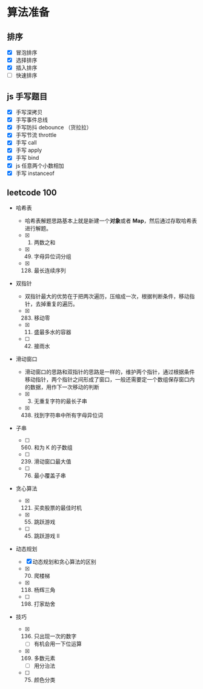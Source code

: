 # 算法准备

## 排序

- [x] 冒泡排序
- [x] 选择排序
- [x] 插入排序
- [ ] 快速排序

## js 手写题目

- [x] 手写深拷贝
- [x] 手写事件总线
- [x] 手写防抖 debounce （货拉拉）
- [x] 手写节流 throttle
- [x] 手写 call
- [x] 手写 apply
- [x] 手写 bind
- [x] js 任意两个小数相加
- [x] 手写 instanceof

## leetcode 100

- 哈希表

  - 哈希表解题思路基本上就是新建一个**对象**或者 **Map**，然后通过存取哈希表进行解题。
  - [x] 1. 两数之和
  - [x] 49. 字母异位词分组
  - [x] 128. 最长连续序列

- 双指针

  - 双指针最大的优势在于把两次遍历，压缩成一次，根据判断条件，移动指针，去掉重复的遍历。
  - [x] 283. 移动零
  - [x] 11. 盛最多水的容器
  - [ ] 42. 接雨水

- 滑动窗口

  - 滑动窗口的思路和双指针的思路是一样的，维护两个指针，通过根据条件移动指针，两个指针之间形成了窗口，一般还需要定一个数组保存窗口内的数据，用作下一次移动的判断
  - [x] 3. 无重复字符的最长子串
  - [x] 438. 找到字符串中所有字母异位词

- 子串

  - [ ] 560. 和为 K 的子数组
  - [ ] 239. 滑动窗口最大值
  - [ ] 76. 最小覆盖子串

- 贪心算法

  - [x] 121. 买卖股票的最佳时机
  - [x] 55. 跳跃游戏
  - [ ] 45. 跳跃游戏 II

- 动态规划

  - [x] 动态规划和贪心算法的区别
  - [x] 70. 爬楼梯
  - [x] 118. 杨辉三角
  - [ ] 198. 打家劫舍

- 技巧
  - [x] 136. 只出现一次的数字
    - [ ] 有机会用一下位运算
  - [x] 169. 多数元素
    - [ ] 用分治法
  - [ ] 75. 颜色分类
